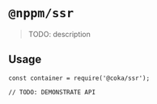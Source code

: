 # `@nppm/ssr`

  > TODO: description
  
  ## Usage
  
  ```
  const container = require('@coka/ssr');
  
  // TODO: DEMONSTRATE API
  ```